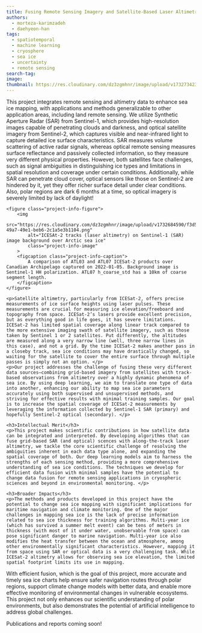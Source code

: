 ```yaml
---
title: Fusing Remote Sensing Imagery and Satellite-Based Laser Altimetry (ICESat-2)
authors: 
  - morteza-karimzadeh
  - daehyeon-han
tags: 
  - spatiotemporal
  - machine learning
  - cryosphere
  - sea ice
  - uncertainty
  - remote sensing
search-tag: 
image: 
thumbnail: https://res.cloudinary.com/dz3zgmhnr/image/upload/v1732734238/50546603-57dd-4b98-b2a7-9ed6364bbf48.png
---
```


<div class="project">
    <p>This project integrates remote sensing and altimetry data to enhance sea ice mapping, with applications and methods generalizable to other application areas, including land remote sensing. We utilize Synthetic Aperture Radar (SAR) from Sentinel-1, which provides high-resolution images capable of penetrating clouds and darkness, and optical satellite imagery from Sentinel-2, which captures visible and near-infrared light to capture detailed ice surface characteristics. SAR measures volume scattering of active radar signals, whereas optical remote sensing measures surface reflectance and passively collected information, so they measure very different physical properties. However, both satellites face challenges, such as signal ambiguities in distinguishing ice types and limitations in spatial resolution and coverage under certain conditions. Additionally, while SAR can penetrate cloud cover, optical sensors like those on Sentinel-2 are hindered by it, yet they offer richer surface detail under clear conditions. Also, polar regions are dark 6 months at a time, so optical imagery is severely limited by lack of daylight!</p>

    <figure class="project-info-figure">
        <img 
            src="https://res.cloudinary.com/dz3zgmhnr/image/upload/v1732684590/f3d52d20-49a7-49e1-beb6-2c1a5e3b1104.png" 
            alt="ICESAt-2 tracks (laser altimetry) on Sentinel-1 (SAR) image background over Arctic sea ice"
            class="project-info-image"
        >
        <figcaption class="project-info-caption">
            A comparison of ATL03 and ATL07 ICESat-2 products over Canadian Archipelago captured on 2022-01-05. Background image is Sentinel-1 HH polarization. ATL07 h_coarse_std has a 10km of coarse segment length. 
        </figcaption>
    </figure>

    <p>Satellite altimetry, particularly from ICESat-2, offers precise measurements of ice surface heights using laser pulses. These measurements are crucial for measuring ice elevation/freeboard and topography from space. ICESat-2’s lasers provide excellent precision, but as everything good in life goes, it has severe limitations. ICESat-2 has limited spatial coverage along linear track compared to the more extensive imaging swath of satellite imagery, such as those taken by Sentinel 1 or 2 satellites. Put differently, the altitudes are measured along a very narrow line (well, three narrow lines in this case), and not a grid. By the time ICESat-2 makes another pass in a closeby track, sea ice conditions may have drastically changed, so waiting for the satellite to cover the entire surface through multiple passes is simply not an option. </p>
    <p>Our project addresses the challenge of fusing these very different data sources—combining grid-based imagery from satellites with track-based observations from altimetry over a highly dynamic phenomena of sea ice. By using deep learning, we aim to translate one type of data into another, enhancing our ability to map sea ice parameters accurately using both supervised and unsupervised methods, and striving for effective results with minimal training samples. Our goal is to increase the spatial coverage of ICESat-2 measurements by leveraging the information collected by Sentinel-1 SAR (primary) and hopefully Sentinel-2 optical (secondary). </p>

    <h3>Intellectual Merit</h3>
    <p>This project makes scientific contributions in how satellite data can be integrated and interpreted. By developing algorithms that can fuse grid-based SAR (and optical) scences with along-the-track laser altimetry, we tackle the core scientific challenge of resolving the ambiguities inherent in each data type alone, and expanding the spatial coverage of both. Our deep learning models aim to harness the strengths of each sensing method, providing a more comprehensive understanding of sea ice conditions. The techniques we develop for efficient data fusion with minimal samples have the potential to change data fusion for remote sensing applications in cryospheric sciences and beyond in environmental monitoring. </p>

    <h3>Broader Impacts</h3>
    <p>The methods and products developed in this project have the potential to change sea ice mapping with significant implications for maritime navigation and climate monitoring. One of the major challenges in mapping sea ice is the lack of precise information related to sea ice thickness for training algorithms. Multi-year ice (which has survived a summer melt event) can be tens of meters in thickness (with most of it under water, unobservable from space) can pose significant danger to marine navigation. Multi-year ice also modifies the heat transfer between the ocean and atmosphere, among other environmentally significant characteristics. However, mapping it from space using SAR or optical data is a very challenging task. While ICESat-2 altimetry allows for observing sea ice elevation, the limited spatial footprint limits its use in mapping. 

With efficient fusion, which is the goal of this project, more accurate and timely sea ice charts help ensure safer navigation routes through polar regions, support climate change models with better data, and enable more effective monitoring of environmental changes in vulnerable ecosystems. This project not only enhances our scientific understanding of polar environments, but also demonstrates the potential of artificial intelligence to address global challenges.</p>

<p> Publications and reports coming soon!</p>
</div>
